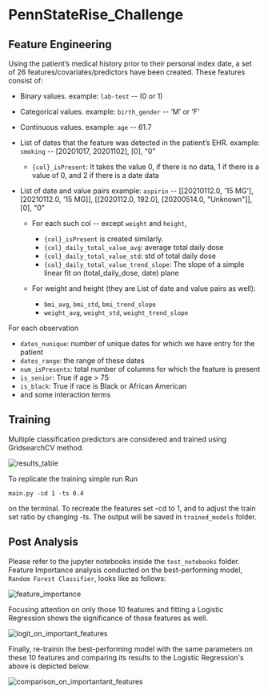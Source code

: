 # PennStateRise_Challenge


## Feature Engineering

Using the patient’s medical history prior to their personal index date, a set of 26 features/covariates/predictors have been created. These features consist of:

- Binary values. 
example: `lab-test` -- (0 or 1)

- Categorical values. 
example: `birth_gender` -- ‘M’ or ‘F’

- Continuous values. 
example: `age` -- 61.7

- List of dates that the feature was detected in the patient’s EHR. 
  example: `smoking`  -- [20201017, 20201102], [0], "0"

  - `{col}_isPresent`: It takes the value 0, if there is no data, 1 if there is a value of 0, and 2 if there is a date data

- List of date and value pairs
  example: `aspirin` -- [[20210112.0, '15 MG'], [20210112.0, '15 MG]], [[2020112.0, 192.0], [20200514.0, "Unknown"]], [0], "0"

  - For each such col -- except `weight` and `height`,
    - `{col}_isPresent` is created similarly. 
    - `{col}_daily_total_value_avg`: average total daily dose
    - `{col}_daily_total_value_std`: std of total daily dose
    - `{col}_daily_total_value_trend_slope`: The slope of a simple linear fit on (total_daily_dose, date) plane

  - For weight and height (they are List of date and value pairs as well):
    - `bmi_avg`, `bmi_std`, `bmi_trend_slope`
    - `weight_avg`, `weight_std`, `weight_trend_slope`

For each observation  
  - `dates_nunique`: number of unique dates for which we have entry for the patient
  - `dates_range`: the range of these dates
  - `num_isPresents`: total number of columns for which the feature is present
  - `is_senior`: True if age > 75
  - `is_black`: True if race is Black or African American
  - and some interaction terms

## Training 
Multiple classification predictors are considered and trained using GridsearchCV method. 

![results_table](https://github.com/suatakbulut/PennStateRise_Challenge/assets/59936993/630e0a0a-1823-472b-bdfa-a06308e9951b)


To replicate the training simple run 
Run 
```
main.py -cd 1 -ts 0.4
```
on the terminal. To recreate the features set -cd to 1, and to adjust the train set ratio by changing -ts. The output will be saved in `trained_models` folder. 

## Post Analysis 
Please refer to the jupyter notebooks inside the `test_notebooks` folder. Feature Importance analysis conducted on the best-performing model, `Random Forest Classifier`, looks like as follows:

![feature_importance](https://github.com/suatakbulut/PennStateRise_Challenge/assets/59936993/8296afa7-8b55-4cc4-b01a-462eaa30d968)

Focusing attention on only those 10 features and fitting a Logistic Regression shows the significance of those features as well.

![logit_on_important_features](https://github.com/suatakbulut/PennStateRise_Challenge/assets/59936993/14c143fd-4267-4cc5-a3c2-657e5e1b0499)

Finally, re-trainin the best-performing model with the same parameters on these 10 features and comparing its results to the Logistic Regression's above is depicted below. 

![comparison_on_importantant_features](https://github.com/suatakbulut/PennStateRise_Challenge/assets/59936993/bfeebb62-9598-453d-81e6-9bfe46e22f50)



